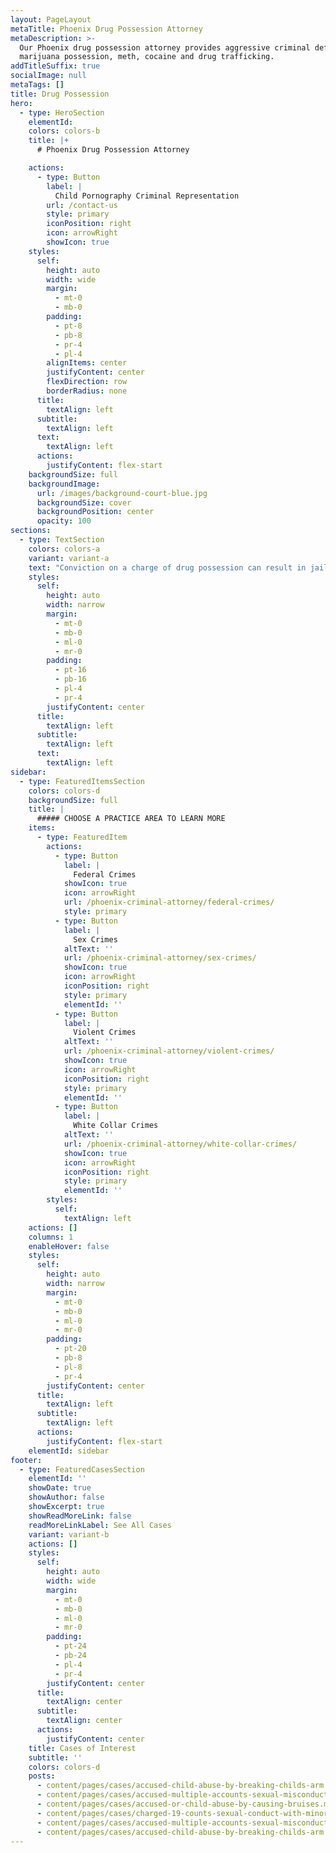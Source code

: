 ```yaml
---
layout: PageLayout
metaTitle: Phoenix Drug Possession Attorney
metaDescription: >-
  Our Phoenix drug possession attorney provides aggressive criminal defense of
  marijuana possession, meth, cocaine and drug trafficking.
addTitleSuffix: true
socialImage: null
metaTags: []
title: Drug Possession
hero:
  - type: HeroSection
    elementId:
    colors: colors-b
    title: |+
      # Phoenix Drug Possession Attorney

    actions:
      - type: Button
        label: |
          Child Pornography Criminal Representation
        url: /contact-us
        style: primary
        iconPosition: right
        icon: arrowRight
        showIcon: true
    styles:
      self:
        height: auto
        width: wide
        margin:
          - mt-0
          - mb-0
        padding:
          - pt-8
          - pb-8
          - pr-4
          - pl-4
        alignItems: center
        justifyContent: center
        flexDirection: row
        borderRadius: none
      title:
        textAlign: left
      subtitle:
        textAlign: left
      text:
        textAlign: left
      actions:
        justifyContent: flex-start
    backgroundSize: full
    backgroundImage:
      url: /images/background-court-blue.jpg
      backgroundSize: cover
      backgroundPosition: center
      opacity: 100
sections:
  - type: TextSection
    colors: colors-a
    variant: variant-a
    text: "Conviction on a charge of drug possession can result in jail time, heavy fines, and a life-long criminal record. Additionally, since most employers have a zero-tolerance drug policy, you could lose your job. Your insurance rates will likely increase, you may not be eligible for a student loan, and you will have to answer “yes” to questions on job applications that ask if you’ve ever been convicted for a crime.\n\nHowever, depending on the amount of drugs involved and your criminal history, you may be eligible to participate in a diversion program that drops the charge against you and removes it from your record. At Blumberg \\&Associates, our\_**Phoenix drug possession attorneys**\_have represented thousands of clients over the years in drug possession cases. In many instances, we are able to work with prosecutors to have the charges or sentence against our client reduced.\n\nIf you’ve been arrested for drug possession, contact criminal defense attorneys at Blumberg & Associates today to schedule an appointment and discuss your case. We will evaluate the circumstances surrounding your arrest and explain the options available to you.\n\n## THRESHOLDS AND DRUG POSSESSION\n\nSentencing is affected by the amount of drugs involved in a drug-related crime. When the amount of drugs exceeds “threshold,” the likelihood of serving some time in jail increases. Under Arizona criminal statute A.R.S. §13-3401, thresholds for marijuana, cocaine, and heroin are as follows:\n\n*   Marijuana – 2 pounds\n\n*   Cocaine – 9 grams (powder); 750 milligrams (rock form)\n\n*   Heroin – 1 gram\n\n*   Methamphetamine – 9 grams\n\nIn some cases involving drug amounts in excess of threshold, the judge still has discretion in sentencing. However, in cases involving possession of methamphetamine the sentence must be a minimum of 5 years, a presumptive of 10 and a maximum of 15 “flat” years in prison. This area must be examined closely that’s why it’s important to work with an attorney who understands how to tell your story and work with prosecutors to arrange a deal that reduces the charges or sentence against you. At Blumberg & Associates, we ask the court to consider job loss, illness, a history of abuse, psychological problems, and other factors that help explain why they turned to drugs.\n\nOur goal is to help people get a second chance, to get them the assistance they need so they can, hopefully regain control over their lives again. Sending someone to jail where they won’t get the treatment they need doesn’t help anyone.\n\n## MARIJUANA POSSESSION UNDER THRESHOLD: FIRST-TIME OFFENDERS\n\nIn cases of marijuana possession under threshold, adults who haven’t been convicted on a felony drug charge or for a violent offense are eligible to participate in a deferred prosecution program. If you are a first time offender, our attorneys ask that you be referred to a Treatment Assessment Screening Center (TASC) for counseling and help.\nIf you successfully complete the program and stay clean, the TASC will recommend that the charges against you be dismissed and dropped from your record. You are required to pay for the TASC classes yourself. However, this is a small price to pay for having your record expunged and the charges against you dismissed.\n\n## PRESCRIPTION DRUGS\n\nPeople struggling with physical pain or depression may find themselves addicted to prescription medications like Xanax, Ativan, Oxycontin, or Valium. However, possession of these drugs without a valid prescription can result in drug possession charges. Our attorneys take the time to explain our client’s situation, asking the court to allow our client to get the medical help and counseling needed, in exchange for a reduced sentence or charge.\n\n## CONTACT DRUG POSSESSION DEFENSE ATTORNEYS AT BLUMBERG & ASSOCIATES\n\nIf you’ve been arrested on a charge of drug possession, contact criminal defense attorneys at Blumberg & Associates today to schedule a confidential consultation to discuss your case. We understand how the criminal justice system works, how to protect your rights, and what must be done to increase the likelihood of having the charges or sentence against you reduced.\n"
    styles:
      self:
        height: auto
        width: narrow
        margin:
          - mt-0
          - mb-0
          - ml-0
          - mr-0
        padding:
          - pt-16
          - pb-16
          - pl-4
          - pr-4
        justifyContent: center
      title:
        textAlign: left
      subtitle:
        textAlign: left
      text:
        textAlign: left
sidebar:
  - type: FeaturedItemsSection
    colors: colors-d
    backgroundSize: full
    title: |
      ##### CHOOSE A PRACTICE AREA TO LEARN MORE
    items:
      - type: FeaturedItem
        actions:
          - type: Button
            label: |
              Federal Crimes
            showIcon: true
            icon: arrowRight
            url: /phoenix-criminal-attorney/federal-crimes/
            style: primary
          - type: Button
            label: |
              Sex Crimes
            altText: ''
            url: /phoenix-criminal-attorney/sex-crimes/
            showIcon: true
            icon: arrowRight
            iconPosition: right
            style: primary
            elementId: ''
          - type: Button
            label: |
              Violent Crimes
            altText: ''
            url: /phoenix-criminal-attorney/violent-crimes/
            showIcon: true
            icon: arrowRight
            iconPosition: right
            style: primary
            elementId: ''
          - type: Button
            label: |
              White Collar Crimes
            altText: ''
            url: /phoenix-criminal-attorney/white-collar-crimes/
            showIcon: true
            icon: arrowRight
            iconPosition: right
            style: primary
            elementId: ''
        styles:
          self:
            textAlign: left
    actions: []
    columns: 1
    enableHover: false
    styles:
      self:
        height: auto
        width: narrow
        margin:
          - mt-0
          - mb-0
          - ml-0
          - mr-0
        padding:
          - pt-20
          - pb-8
          - pl-8
          - pr-4
        justifyContent: center
      title:
        textAlign: left
      subtitle:
        textAlign: left
      actions:
        justifyContent: flex-start
    elementId: sidebar
footer:
  - type: FeaturedCasesSection
    elementId: ''
    showDate: true
    showAuthor: false
    showExcerpt: true
    showReadMoreLink: false
    readMoreLinkLabel: See All Cases
    variant: variant-b
    actions: []
    styles:
      self:
        height: auto
        width: wide
        margin:
          - mt-0
          - mb-0
          - ml-0
          - mr-0
        padding:
          - pt-24
          - pb-24
          - pl-4
          - pr-4
        justifyContent: center
      title:
        textAlign: center
      subtitle:
        textAlign: center
      actions:
        justifyContent: center
    title: Cases of Interest
    subtitle: ''
    colors: colors-d
    posts:
      - content/pages/cases/accused-child-abuse-by-breaking-childs-arm.md
      - content/pages/cases/accused-multiple-accounts-sexual-misconduct.md
      - content/pages/cases/accused-or-child-abuse-by-causing-bruises.md
      - content/pages/cases/charged-19-counts-sexual-conduct-with-minor.md
      - content/pages/cases/accused-multiple-accounts-sexual-misconduct.md
      - content/pages/cases/accused-child-abuse-by-breaking-childs-arm.md
---
```

